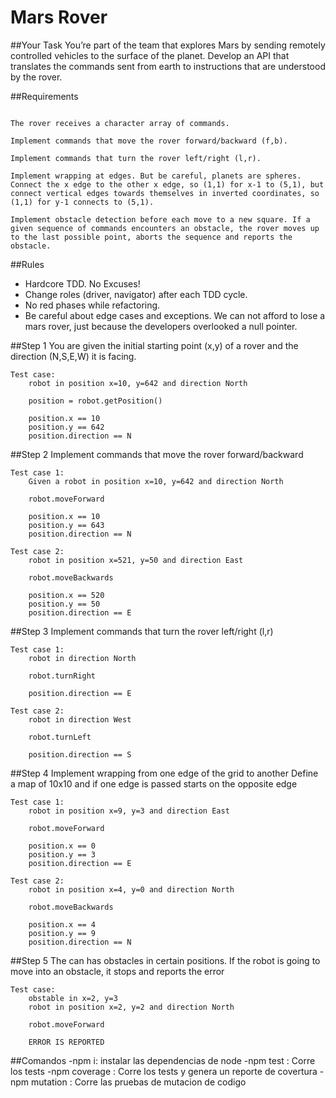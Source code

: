 # Mars Rover

##Your Task
You’re part of the team that explores Mars by sending remotely controlled vehicles to the surface of the planet. Develop an API that translates the commands sent from earth to instructions that are understood by the rover.

##Requirements
```You are given the initial starting point (x,y) of a rover and the direction (N,S,E,W) it is facing.

The rover receives a character array of commands.

Implement commands that move the rover forward/backward (f,b).

Implement commands that turn the rover left/right (l,r).

Implement wrapping at edges. But be careful, planets are spheres. Connect the x edge to the other x edge, so (1,1) for x-1 to (5,1), but connect vertical edges towards themselves in inverted coordinates, so (1,1) for y-1 connects to (5,1).

Implement obstacle detection before each move to a new square. If a given sequence of commands encounters an obstacle, the rover moves up to the last possible point, aborts the sequence and reports the obstacle.
```

##Rules
 - Hardcore TDD. No Excuses!
 - Change roles (driver, navigator) after each TDD cycle.
 - No red phases while refactoring.
 - Be careful about edge cases and exceptions. We can not afford to lose a mars rover, just because the developers overlooked a null pointer.

##Step 1
You are given the initial starting point (x,y) of a rover and the direction (N,S,E,W) it is facing.

    Test case:
        robot in position x=10, y=642 and direction North

        position = robot.getPosition()

        position.x == 10
        position.y == 642
        position.direction == N



##Step 2
Implement commands that move the rover forward/backward

    Test case 1:
        Given a robot in position x=10, y=642 and direction North

        robot.moveForward

        position.x == 10
        position.y == 643
        position.direction == N

    Test case 2:
        robot in position x=521, y=50 and direction East

        robot.moveBackwards

        position.x == 520
        position.y == 50
        position.direction == E

##Step 3
Implement commands that turn the rover left/right (l,r)

    Test case 1:
        robot in direction North

        robot.turnRight

        position.direction == E

    Test case 2:
        robot in direction West

        robot.turnLeft

        position.direction == S

##Step 4
Implement wrapping from one edge of the grid to another
Define a map of 10x10 and if one edge is passed starts on the opposite edge

    Test case 1:
        robot in position x=9, y=3 and direction East

        robot.moveForward

        position.x == 0
        position.y == 3
        position.direction == E

    Test case 2:
        robot in position x=4, y=0 and direction North

        robot.moveBackwards

        position.x == 4
        position.y == 9
        position.direction == N


##Step 5
The can has obstacles in certain positions.
If the robot is going to move into an obstacle, it stops and reports the error

    Test case:
        obstable in x=2, y=3
        robot in position x=2, y=2 and direction North

        robot.moveForward

        ERROR IS REPORTED


##Comandos
    -npm i: instalar las dependencias de node 
    -npm test : Corre los tests
    -npm coverage : Corre los tests y genera un reporte de covertura
    -npm mutation : Corre las pruebas de mutacion de codigo